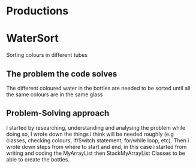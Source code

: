 # Productions
# WaterSort
Sorting colours in different tubes

## The problem the code solves
The different coloured water in the bottles are needed to be sorted until all the same colours are in the same glass

## Problem-Solving approach
I started by researching, understanding and analysing the problem while doing so, I wrote down the things i think will be needed roughly (e.g classes, checking colours, If/Switch statement, for/while loop, etc). Then i wrote down steps from where to start and end, in this case i started from writing and coding the MyArrayList then StackMyArrayList Classes to be able to create the bottles.


